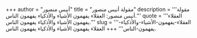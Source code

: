 +++
author = "أنيس منصور"
title = "مقولة أنيس منصور"
description = '''مقولة أنيس منصور: العقلاء يفهمون الأشياء والأذكياء يفهمون الناس.'''
quote = '''العقلاء يفهمون الأشياء والأذكياء يفهمون الناس.'''
slug = '''العقلاء-يفهمون-الأشياء-والأذكياء-يفهمون-الناس'''
+++
العقلاء يفهمون الأشياء والأذكياء يفهمون الناس.
